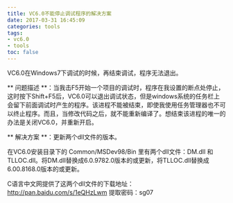 ```yaml
---
title: VC6.0不能停止调试程序的解决方案
date: 2017-03-31 16:45:09
categories: tools
tags:
- vc6.0
- tools
toc: false
---
```


VC6.0在Windows7下调试的时候，再结束调试，程序无法退出。

<!-- more -->

** 问题描述 **：当我击F5开始一个项目的调试时，程序在我设置的断点处停止，这时按下Shift+F5后，VC6.0可以退出调试状态，但是windows系统的任务栏上会留下前面调试时产生的程序。该进程不能被结束，即使我使用任务管理器也不可以终止程序。而且，当修改代码之后，就不能重新编译了。想结束该进程的唯一的办法是关闭VC6.0，并重新开启。

** 解决方案 **：更新两个dll文件的版本。

在VC6.0安装目录下的 Common/MSDev98/Bin 里有两个dll文件：DM.dll 和 TLLOC.dll。将DM.dll替换成6.0.9782.0版本的或更新，将TLLOC.dll替换成6.00.8168.0版本的或更新。

C语言中文网提供了这两个dll文件的下载地址：http://pan.baidu.com/s/1eQHzLwm 提取密码：sg07
